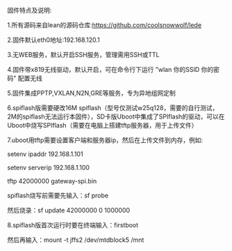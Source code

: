 固件特点及说明:

1.所有源码来自lean的源码仓库:https://github.com/coolsnowwolf/lede

2.固件默认eth0地址:192.168.120.1

3.无WEB服务，默认开启SSH服务，管理需用SSH或TTL

4.固件带x819无线驱动，默认开启，可在命令行下运行 "wlan 你的SSID 你的密码" 配置无线

5.固件集成PPTP,VXLAN,N2N,GRE等服务，专为异地组网定制

6.spiflash版需要硬改16M spiflash（型号仅测试w25q128，需要的自行测试，2M的spiflash无法运行本固件），SD卡版Uboot中集成了SPIflash的驱动，可以在Uboot中烧写SPIflash（需要在电脑上搭建tftp服务器，用于上传文件）

7.uboot用tftp需要设置客户端和服务器ip，然后在上传文件到内存，例如:

setenv ipaddr 192.168.1.101

setenv serverip 192.168.1.100

tftp 42000000 gateway-spi.bin

spiflash烧写前需要先输入：sf probe

然后烧录：sf update 42000000 0 1000000

8.spiflash版首次运行时要在终端输入：firstboot

然后再输入：mount -t jffs2 /dev/mtdblock5 /mnt
